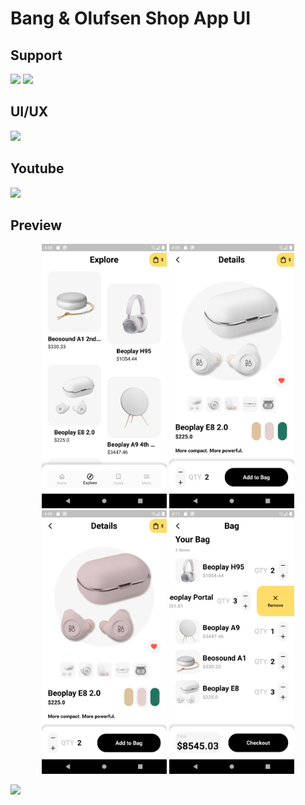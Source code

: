 # Bang & Olufsen Shop App UI

## Support

<p>
<a href="https://sociabuzz.com/syarifhidayatullah2020/tribe">
<img src="https://sociabuzz.s3.ap-southeast-1.amazonaws.com//landing-page/img/sociabuzz-logo.png" width="100"></a>

<a href="https://www.buymeacoffee.com/syarifhidayat">
<img src="https://media.tenor.com/Is0ELiJnoU0AAAAi/buymeacoffee-button.gif" width="100"></a>
</p>

## UI/UX

<a href="https://dribbble.com/shots/18628457-Headphone-Products-App">
<img src="https://upload.wikimedia.org/wikipedia/commons/3/32/Dribbble_logo.png" width="100"></a>

## Youtube

<a href="https://youtu.be/OH3Rpt11PXs">
<img src="https://upload.wikimedia.org/wikipedia/commons/thumb/b/b8/YouTube_Logo_2017.svg/200px-YouTube_Logo_2017.svg.png" width="100">
</a>

## Preview

<p align="middle">
<img src="assets/previews/explore.png" alt="Explore" width="200">
<img src="assets/previews/detail_1.png" alt="Detail" width="200">
<img src="assets/previews/detail_2.png" alt="Detail" width="200">
<img src="assets/previews/cart.png" alt="Cart" width="200">
</p>
<img src="https://visitor-badge.laobi.icu/badge?page_id=sya-hid.bang_and_olufsen_app_ui"/>  
